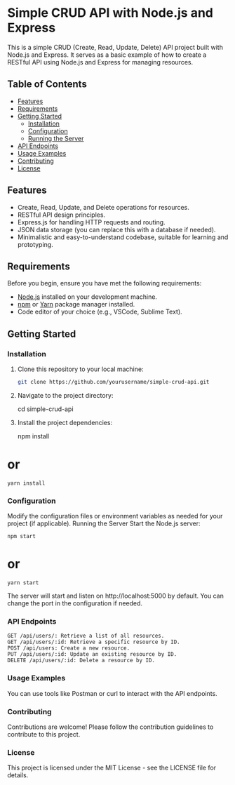 
# Simple CRUD API with Node.js and Express

This is a simple CRUD (Create, Read, Update, Delete) API project built with Node.js and Express. It serves as a basic example of how to create a RESTful API using Node.js and Express for managing resources.

## Table of Contents

- [Features](#features)
- [Requirements](#requirements)
- [Getting Started](#getting-started)
  - [Installation](#installation)
  - [Configuration](#configuration)
  - [Running the Server](#running-the-server)
- [API Endpoints](#api-endpoints)
- [Usage Examples](#usage-examples)
- [Contributing](#contributing)
- [License](#license)

## Features

- Create, Read, Update, and Delete operations for resources.
- RESTful API design principles.
- Express.js for handling HTTP requests and routing.
- JSON data storage (you can replace this with a database if needed).
- Minimalistic and easy-to-understand codebase, suitable for learning and prototyping.

## Requirements

Before you begin, ensure you have met the following requirements:

- [Node.js](https://nodejs.org/) installed on your development machine.
- [npm](https://www.npmjs.com/) or [Yarn](https://yarnpkg.com/) package manager installed.
- Code editor of your choice (e.g., VSCode, Sublime Text).

## Getting Started

### Installation

1. Clone this repository to your local machine:

   ```bash
   git clone https://github.com/yourusername/simple-crud-api.git

2.  Navigate to the project directory:

    cd simple-crud-api

3.  Install the project dependencies:

    npm install
# or
    yarn install


### Configuration

Modify the configuration files or environment variables as needed for your project (if applicable).
Running the Server
Start the Node.js server:

    npm start
# or

    yarn start

The server will start and listen on http://localhost:5000 by default. You can change the port in the configuration if needed.

### API Endpoints

    GET /api/users/: Retrieve a list of all resources.
    GET /api/users/:id: Retrieve a specific resource by ID.
    POST /api/users: Create a new resource.
    PUT /api/users/:id: Update an existing resource by ID.
    DELETE /api/users/:id: Delete a resource by ID.


### Usage Examples

You can use tools like Postman or curl to interact with the API endpoints.

### Contributing

Contributions are welcome! Please follow the contribution guidelines to contribute to this project.

### License

This project is licensed under the MIT License - see the LICENSE file for details.